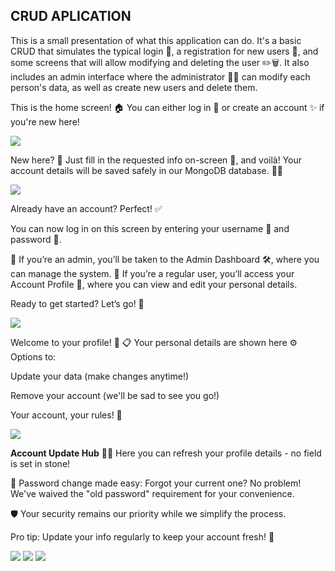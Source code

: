 ## CRUD APLICATION

<p>
  This is a small presentation of what this application can do. It's a basic CRUD that simulates the typical login 🔑, a registration for new users 👥, and some screens that will allow modifying and deleting the user ✏️🗑️. It also includes an admin interface where the administrator 👨‍💼 can modify each person's data, as well as create new users and delete them.
</p>
<p>
  This is the home screen! 🏠 You can either log in 🔐 or create an account ✨ if you're new here!
</p>
<img src="https://i.imgur.com/u8GQ0Iv.png">
<p>
  New here? 🎉 Just fill in the requested info on-screen 📲, and voilà! Your account details will be saved safely in our MongoDB database. 🚀💾
</p>
<img src="https://i.imgur.com/ZGvEwEq.png">
<p>
  Already have an account? Perfect! ✅

You can now log in on this screen by entering your username 👤 and password 🔑.

🔹 If you’re an admin, you’ll be taken to the Admin Dashboard 🛠️, where you can manage the system.
🔹 If you’re a regular user, you’ll access your Account Profile 👀, where you can view and edit your personal details.

Ready to get started? Let’s go! 🚀
</p>
<img src="https://i.imgur.com/57tANJk.png">
<p>
  Welcome to your profile! 🌟
📋 Your personal details are shown here
⚙️ Options to:

Update your data (make changes anytime!)

Remove your account (we'll be sad to see you go!)

Your account, your rules! 👑
</p>
<img src="https://i.imgur.com/KTLQIgw.png">
<p>
  <b>Account Update Hub</b> 🔄✨
Here you can refresh your profile details - no field is set in stone!

🔑 Password change made easy:
Forgot your current one? No problem!
We've waived the "old password" requirement for your convenience.

🛡️ Your security remains our priority while we simplify the process.

Pro tip: Update your info regularly to keep your account fresh! 🌟
</p>
<img src="https://i.imgur.com/Z8EPlaU.png">

<img src="https://i.imgur.com/xJwcAp3.png">

<img src="https://i.imgur.com/OLW2xiZ.png">






